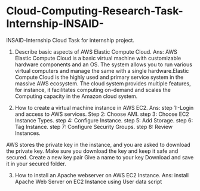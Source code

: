 # Cloud-Computing-Research-Task-Internship-INSAID-
INSAID-Internship Cloud Task for internship project.

1. Describe basic aspects of AWS Elastic Compute Cloud.
Ans: AWS Elastic Compute Cloud is a basic virtual machine with customizable hardware components and an OS. The system allows you to run various virtual computers and manage the same with a single hardware.Elastic Compute Cloud is the highly used and primary service system in the massive AWS ecosystem. The cloud system provides multiple features, for instance, it facilitates computing on-demand and scales the Computing capacity in the Amazon cloud system.

2. How to create a virtual machine instance in AWS EC2.
Ans: 
step 1:-Login and access to AWS services.
Step 2: Choose AMI.
step 3: Choose EC2 Instance Types.
step 4: Configure Instance.
step 5: Add Storage.
step 6: Tag Instance.
step 7: Configure Security Groups.
step 8: Review Instances.

AWS stores the private key in the instance, and you are asked to download the private key. Make sure you download the key and keep it safe and secured.
Create a new key pair
Give a name to your key
Download and save it in your secured folder.

3. How to install an Apache webserver on AWS EC2 Instance.
Ans:  install Apache Web Server on EC2 Instance using User data script
